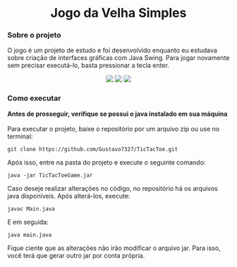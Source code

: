 <h1 align=center>Jogo da Velha Simples</h1>
<h3>Sobre o projeto</h3>
<p>O jogo é um projeto de estudo e foi desenvolvido enquanto eu estudava sobre criação de interfaces gráficas com Java Swing. Para jogar novamente sem precisar executá-lo, basta pressionar a tecla enter.
</p>
<div align=center>
  <img src="https://github.com/Gustavo7327/TicTacToe/assets/139409378/be9f4307-bf6f-4eec-b48d-bb3207391fef">
  <img src="https://github.com/Gustavo7327/TicTacToe/assets/139409378/a178d659-61c8-4956-9b8d-9136b1f0fbfe">
  <img src="https://github.com/Gustavo7327/TicTacToe/assets/139409378/90a645d8-050f-414d-941e-fb2772de2994">
</div>

<h3>Como executar</h3>
<b>Antes de prosseguir, verifique se possui o java instalado em sua máquina</b>
<br><br>
Para executar o projeto, baixe o repositório por um arquivo zip ou use no terminal:

```
git clone https://github.com/Gustavo7327/TicTacToe.git
```

Após isso, entre na pasta do projeto e execute o seguinte comando: 

```
java -jar TicTacToeGame.jar
```
Caso deseje realizar alterações no código, no repositório há os arquivos java disponíveis. Após alterá-los, execute:
```
javac Main.java
```
E em seguida: 
```
java main.java
```
Fique ciente que as alterações não irão modificar o arquivo jar. Para isso, você terá que gerar outro jar por conta própria.
